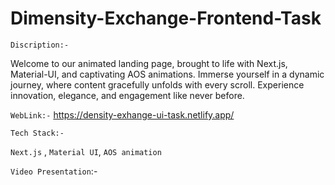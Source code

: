 # Dimensity-Exchange-Frontend-Task


`Discription:-` 

Welcome to our animated landing page, brought to life with Next.js, Material-UI, and captivating AOS animations. Immerse yourself in a dynamic journey, where content gracefully unfolds with every scroll. Experience innovation, elegance, and engagement like never before.

`WebLink:-` https://density-exhange-ui-task.netlify.app/

`Tech Stack:- `

`Next.js` , `Material UI`, `AOS animation`

`Video Presentation`:-



